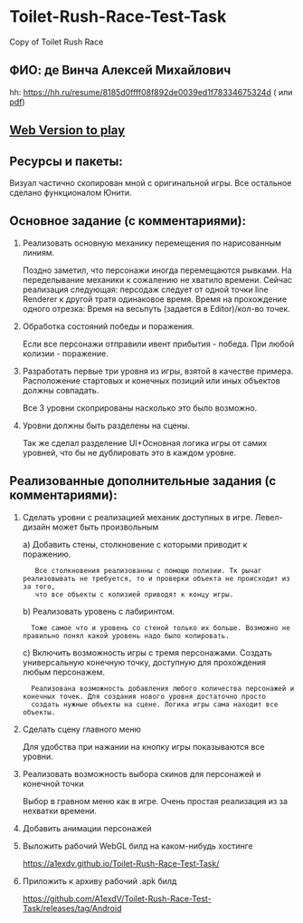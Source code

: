 # Toilet-Rush-Race-Test-Task
Copy of Toilet Rush Race

## ФИО: де Винча Алексей Михайлович
hh: https://hh.ru/resume/8185d0ffff08f892de0039ed1f78334675324d ( или [pdf](https://github.com/A1exdV/Toilet-Rush-Race-Test-Task/blob/main/Де%20Винча%20Алексей%20Михайлович.pdf))

## [Web Version to play](https://a1exdv.github.io/Toilet-Rush-Race-Test-Task/)

## Ресурсы и пакеты:

  Визуал частично скопирован мной с оригинальной игры. Все остальное сделано функционалом Юнити.

## Основное задание (с комментариями):

1) Реализовать основную механику перемещения по нарисованным линиям.
	
	Поздно заметил, что персонажи иногда перемещаются рывками. На переделывание механики к сожалению не хватило времени.
	Сейчас реализация следующая: персодаж следует от одной точки line Renderer к другой тратя одинаковое время.
	Время на прохождение одного отрезка: Время на весьпуть (задается в Editor)/кол-во точек.

2) Обработка состояний победы и поражения.
	
	Если все персонажи отправили ивент прибытия - победа.
	При любой колизии - поражение.

3) Разработать первые три уровня из игры, взятой в качестве примера. Расположение стартовых и конечных позиций или иных объектов должны совпадать.
	
	Все 3 уровни скопрированы насколько это было возможно.

4) Уровни должны быть разделены на сцены. 
 	
	Так же сделал разделение UI+Основная логика игры от самих уровней, что бы не дублировать это в каждом уровне.


## Реализованные дополнительные задания (с комментариями):

1) Сделать уровни с реализацией механик доступных в игре. Левел-дизайн может быть произвольным

	 a) Добавить стены, столкновение с которыми приводит к поражению.
		  
		  Все столкновения реализованны с помощю полизии. Тк рычаг реализовывать не требуется, то и проверки объекта не происходит из за того, 
		  что все объекты с колизией приводят к концу игры. 
	
	b) Реализовать уровень с лабиринтом.
		 
		 Тоже самое что и уровень со стеной только их больше. Возможно не правильно понял какой уровень надо было копировать.
	
	c) Включить возможность игры с тремя персонажами. Создать универсальную конечную точку, доступную для прохождения любым персонажем.
		 
		 Реализована возможность добавления любого количества персонажей и конечных точек. Для создания нового уровня достаточно просто
		 создать нужные объекты на сцене. Логика игры сама находит все объекты. 	
	
4) Сделать сцену главного меню
	
	Для удобства при нажании на кнопку игры показываются все уровни.

5) Реализовать возможность выбора скинов для персонажей и конечной точки
	
	Выбор в гравном меню как в игре. Очень простая реализация из за нехватки времени.

6) Добавить анимации персонажей
	
7) Выложить рабочий WebGL билд на каком-нибудь хостинге
	
	https://a1exdv.github.io/Toilet-Rush-Race-Test-Task/

8) Приложить к архиву рабочий .apk билд
	
	https://github.com/A1exdV/Toilet-Rush-Race-Test-Task/releases/tag/Android
